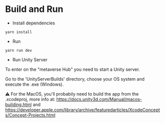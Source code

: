 # Build and Run

- Install dependencies

```
yarn install
```

- Run

```
yarn run dev
```

- Run Unity Server

To enter on the "metaverse Hub" you need to start a Unity server.

Go to the 'UnityServerBuilds' directory, choose your OS system and execute the .exe (Windows).

⚠️ For the MacOS, you'll probabily need to build the app from the .xcodeproj, more info at:
https://docs.unity3d.com/Manual/macos-building.html and https://developer.apple.com/library/archive/featuredarticles/XcodeConcepts/Concept-Projects.html
